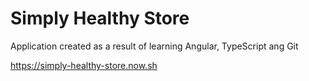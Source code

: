 # Simply Healthy Store

Application created as a result of learning Angular, TypeScript ang Git


https://simply-healthy-store.now.sh
